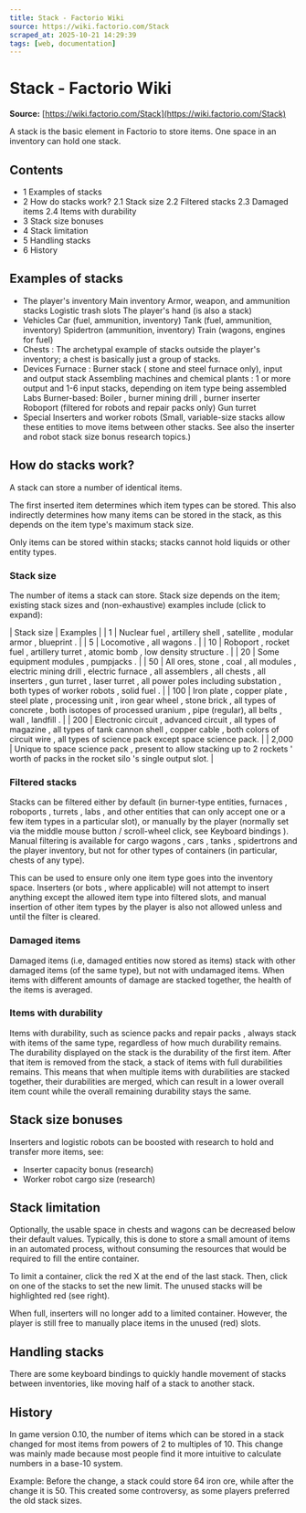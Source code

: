 ```yaml
---
title: Stack - Factorio Wiki
source: https://wiki.factorio.com/Stack
scraped_at: 2025-10-21 14:29:39
tags: [web, documentation]
---
```


# Stack - Factorio Wiki

**Source:** [https://wiki.factorio.com/Stack](https://wiki.factorio.com/Stack)

A stack is the basic element in Factorio to store items. One space in an inventory can hold one stack.

## Contents

- 1 Examples of stacks
- 2 How do stacks work? 2.1 Stack size 2.2 Filtered stacks 2.3 Damaged items 2.4 Items with durability
- 3 Stack size bonuses
- 4 Stack limitation
- 5 Handling stacks
- 6 History

## Examples of stacks

- The player's inventory Main inventory Armor, weapon, and ammunition stacks Logistic trash slots The player's hand (is also a stack)
- Vehicles Car (fuel, ammunition, inventory) Tank (fuel, ammunition, inventory) Spidertron (ammunition, inventory) Train (wagons, engines for fuel)
- Chests : The archetypal example of stacks outside the player's inventory; a chest is basically just a group of stacks.
- Devices Furnace : Burner stack ( stone and steel furnace only), input and output stack Assembling machines and chemical plants : 1 or more output and 1-6 input stacks, depending on item type being assembled Labs Burner-based: Boiler , burner mining drill , burner inserter Roboport (filtered for robots and repair packs only) Gun turret
- Special Inserters and worker robots (Small, variable-size stacks allow these entities to move items between other stacks. See also the inserter and robot stack size bonus research topics.)

## How do stacks work?

A stack can store a number of identical items.

The first inserted item determines which item types can be stored. This also indirectly determines how many items can be stored in the stack, as this depends on the item type's maximum stack size.

Only items can be stored within stacks; stacks cannot hold liquids or other entity types.

### Stack size

The number of items a stack can store. Stack size depends on the item; existing stack sizes and (non-exhaustive) examples include (click to expand):

| Stack size | Examples |
| 1 | Nuclear fuel , artillery shell , satellite , modular armor , blueprint . |
| 5 | Locomotive , all wagons . |
| 10 | Roboport , rocket fuel , artillery turret , atomic bomb , low density structure . |
| 20 | Some equipment modules , pumpjacks . |
| 50 | All ores, stone , coal , all modules , electric mining drill , electric furnace , all assemblers , all chests , all inserters , gun turret , laser turret , all power poles including substation , both types of worker robots , solid fuel . |
| 100 | Iron plate , copper plate , steel plate , processing unit , iron gear wheel , stone brick , all types of concrete , both isotopes of processed uranium , pipe (regular), all belts , wall , landfill . |
| 200 | Electronic circuit , advanced circuit , all types of magazine , all types of tank cannon shell , copper cable , both colors of circuit wire , all types of science pack except space science pack. |
| 2,000 | Unique to space science pack , present to allow stacking up to 2 rockets ' worth of packs in the rocket silo 's single output slot. |

### Filtered stacks

Stacks can be filtered either by default (in burner-type entities, furnaces , roboports , turrets , labs , and other entities that can only accept one or a few item types in a particular slot), or manually by the player (normally set via the middle mouse button / scroll-wheel click, see Keyboard bindings ). Manual filtering is available for cargo wagons , cars , tanks , spidertrons and the player inventory, but not for other types of containers (in particular, chests of any type).

This can be used to ensure only one item type goes into the inventory space. Inserters (or bots , where applicable) will not attempt to insert anything except the allowed item type into filtered slots, and manual insertion of other item types by the player is also not allowed unless and until the filter is cleared.

### Damaged items

Damaged items (i.e, damaged entities now stored as items) stack with other damaged items (of the same type), but not with undamaged items. When items with different amounts of damage are stacked together, the health of the items is averaged.

### Items with durability

Items with durability, such as science packs and repair packs , always stack with items of the same type, regardless of how much durability remains. The durability displayed on the stack is the durability of the first item. After that item is removed from the stack, a stack of items with full durabilities remains. This means that when multiple items with durabilities are stacked together, their durabilities are merged, which can result in a lower overall item count while the overall remaining durability stays the same.

## Stack size bonuses

Inserters and logistic robots can be boosted with research to hold and transfer more items, see:

- Inserter capacity bonus (research)
- Worker robot cargo size (research)

## Stack limitation

Optionally, the usable space in chests and wagons can be decreased below their default values. Typically, this is done to store a small amount of items in an automated process, without consuming the resources that would be required to fill the entire container.

To limit a container, click the red X at the end of the last stack. Then, click on one of the stacks to set the new limit. The unused stacks will be highlighted red (see right).

When full, inserters will no longer add to a limited container. However, the player is still free to manually place items in the unused (red) slots.

## Handling stacks

There are some keyboard bindings to quickly handle movement of stacks between inventories, like moving half of a stack to another stack.

## History

In game version 0.10, the number of items which can be stored in a stack changed for most items from powers of 2 to multiples of 10. This change was mainly made because most people find it more intuitive to calculate numbers in a base-10 system.

Example: Before the change, a stack could store 64 iron ore, while after the change it is 50. This created some controversy, as some players preferred the old stack sizes.
